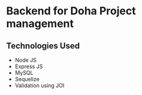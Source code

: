 # Backend for Doha Project management
## Technologies Used
- Node JS
- Express JS
- MySQL
- Sequelize
- Validation using JOI
